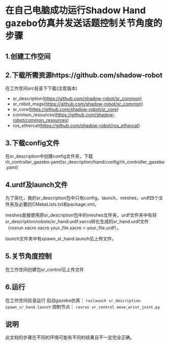 # 在自己电脑成功运行Shadow Hand gazebo仿真并发送话题控制关节角度的步骤
## 1.创建工作空间
## 2.下载所需资源https://github.com/shadow-robot
在工作空间src目录下下载(注意版本)
- sr_description(https://github.com/shadow-robot/sr_common)
- sr_robot_msgs(https://github.com/shadow-robot/sr_common)
- sr_core(https://github.com/shadow-robot/sr_core)
- common_resources(https://github.com/shadow-robot/common_resources)
- ros_ethercat(https://github.com/shadow-robot/ros_ethercat)

## 3.下载config文件
在sr_description中创建config文件夹，下载rh_controller_gazebo.yaml(sr_description/hand/config/rh_controller_gazebo.yaml)

## 4.urdf及launch文件
为了简化，我的sr_description包中只有config，launch，meshes，urdf四个文件夹及必要的CMakeLists.txt和package.xml。

meshes直接使用原sr_description包中的meshes文件夹，urdf文件夹中有将sr_description/robots/sr_hand.urdf.xacro转化生成的sr_hand.urdf文件（rosrun xacro xacro your_file.xacro > your_file.urdf）。

launch文件夹中有spawn_sr_hand.launch见上传文件。

## 5.关节角度控制
在工作空间创建包sr_control见上传文件

## 6.运行
在工作空间目录运行 启动gazebo仿真：
` roslaunch sr_description spawn_sr_hand.launch `
控制节点：
`rosrun sr_control move_wrist_joint.py`

## 说明
此文档的步骤在不同的环境可能有不同的结果且不一定完全正确。